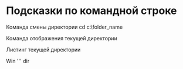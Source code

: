 # Подсказки по командной строке

Команда смены директории
cd c:\folder_name

Команда отображения текущей директории

Листинг текущей директории

Win ''' dir